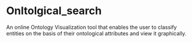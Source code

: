 Onltolgical_search
==================

An online Ontology Visualization tool that enables the user to classify entities on the basis of their ontological attributes and view it graphically.
